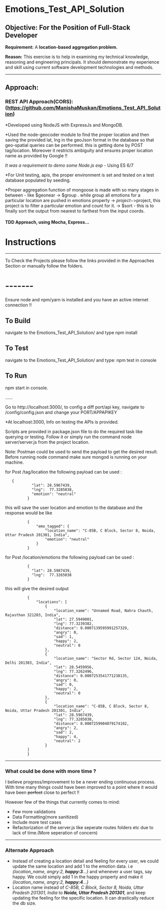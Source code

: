 # Emotions_Test_API_Solution

## Objective: For the Position of Full-Stack Developer

**Requirement:** A __location-based aggregation problem.__

**Reason:**  This exercise is to help in examining my technical knowledge, reasoning and engineering principals. It should demonstrate my experience and skill using current software development technologies and methods.



*****************************


## Approach:
### REST API Approach(CORS): (https://github.com/ManishaMuskan/Emotions_Test_API_Solution)

*Developed using NodeJS with ExpressJs and MongoDB.

*Used the node-geocoder module to find the proper location and then saving the provided lat, lng in the geoJson format in the database so that geo-spatial queries can be performed. this is getting done by POST tag/location. Moreover it restricts ambiguity and ensures proper location name as provided by Google !!

*It was a requirement to demo some Node.js exp* - Using ES 6/7

*For Unit testing, apis, the proper environment is set and tested on a test database populated by seeding.

*Proper aggregation function of mongoose is made with so many stages in between - like $geonear -> $group . while group all emotions for a particular location are pushed in emotions property -> $project ->$project, this project is to filter a particular emotion and count for it. -> $sort - this is to finally sort the output from nearest to farthest from the input coords.

#### TDD Approach, using Mocha, Express... 


# Instructions
***********
To Check the Projects please follow the links provided in the Approaches Section or manually follow the folders.

# -------
Ensure node and npm/yarn is installed and you have an active internet connection !!

## To Build
navigate to the Emotions_Test_API_Solution/ and type npm install

## To Test
navigate to the Emotions_Test_API_Solution/ and type: npm test in console

## To Run
npm start in console.

......

Go to http://localhost:3000/, to config a diff port/api key, navigate to /config/config.json and change your PORT/APPAPIKEY


  *At localhost:3000, Info on testing the APIs is provided.

Scripts are provided in package.json file to do the required task like querying or testing. Follow it or simply run the command node server/server.js from the project location.

Note: Postman could be used to send the payload to get the desired result. Before running node command make sure mongod is running on your machine.

for Post /tag/location the following payload can be used :
```
   {
            "lat": 28.5967439,
            "lng":  77.3285038,
            "emotion": "neutral"
          }

```
          
this will save the user location and emotion to the database and the response would be like

```
          {
              "emo_tagged": {
                  "location_name": "C-85B, C Block, Sector 8, Noida, Uttar Pradesh 201301, India",
                  "emotion": "neutral"
              }
          }
```


for Post /location/emotions the following payload can be used :

```
          {
            "lat": 28.5987439,
            "lng":  77.3265038
          }
```
this will give the desired output
```
          {
              "locations": [
                  {
                      "location_name": "Unnamed Road, Nahra Chauth, Rajasthan 321203, India",
                      "lat": 27.5949001,
                      "lng": 77.3239382,
                      "distance": 0.0007139595991257329,
                      "angry": 0,
                      "sad": 1,
                      "happy": 2,
                      "neutral": 0
                  },
                  {
                      "location_name": "Sector Rd, Sector 124, Noida, Delhi 201303, India",
                      "lat": 28.5459956,
                      "lng": 77.3262496,
                      "distance": 0.0007253541771238135,
                      "angry": 0,
                      "sad": 0,
                      "happy": 2,
                      "neutral": 0
                  },
                  {
                      "location_name": "C-85B, C Block, Sector 8, Noida, Uttar Pradesh 201301, India",
                      "lat": 28.5967439,
                      "lng": 77.3285038,
                      "distance": 0.0007259904079174102,
                      "angry": 2,
                      "sad": 2,
                      "happy": 4,
                      "neutral": 2
                  }
          ]
          }
```


***********


### What could be done with more time ?

I believe progress/improvement to be a never ending continuous process. With time many things could have been improved to a point where it would have been ~~perfect~~  close to perfect !!

However few of the things that currently comes to mind:
* Few more validations
* Data Formatting(more sanitized)
* Include more test cases
* Refactorization of the server.js like seperate routes folders etc due to lack of time.(More seperation of concern)

***********
### Alternate Approach

* Instead of creating a location detail and feeling for every user, we could update the same location and add 1 to the emotion data. i.e *{location_name, angry:2, **happy:3**...}* and whenever a user tags, say happy. We could simply add 1 in the happy property and make it *{location_name, angry:2, **happy:4**...}*
* Location name instead of *C-85B, C Block, Sector 8, Noida, Uttar Pradesh 201301, India* to ***Noida, Uttar Pradesh 201301***, and keep updating the feeling for the specific location. It can drastically reduce the db size.

